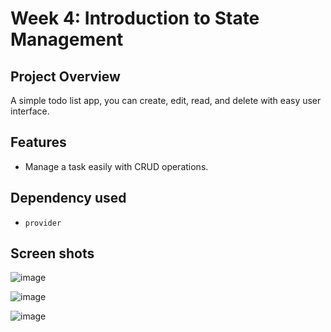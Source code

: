 # Week 4: Introduction to State Management

## Project Overview

A simple todo list app, you can create, edit, read, and delete with easy user interface.

## Features
- Manage a task easily with CRUD operations. 

## Dependency used
- `provider`

## Screen shots

![image](https://github.com/alashoor89/gdsc-iau-week-4/assets/37499427/c1f6f41b-bb86-4e3b-8d77-50d40a7eb722)

![image](https://github.com/alashoor89/gdsc-iau-week-4/assets/37499427/eef8ff1a-7686-4341-8c93-a4c6d5f12123)

![image](https://github.com/alashoor89/gdsc-iau-week-4/assets/37499427/760c4bf1-f1a9-4ee5-9a5f-2f9c66a72d8f)

